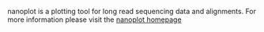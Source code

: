 nanoplot is a plotting tool for long read sequencing data and alignments.
For more information please visit the [nanoplot homepage](https://github.com/wdecoster/NanoPlot)